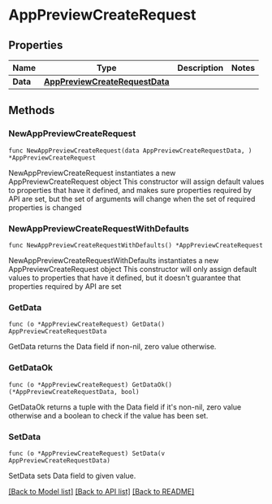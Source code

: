 # AppPreviewCreateRequest

## Properties

Name | Type | Description | Notes
------------ | ------------- | ------------- | -------------
**Data** | [**AppPreviewCreateRequestData**](AppPreviewCreateRequest_data.md) |  | 

## Methods

### NewAppPreviewCreateRequest

`func NewAppPreviewCreateRequest(data AppPreviewCreateRequestData, ) *AppPreviewCreateRequest`

NewAppPreviewCreateRequest instantiates a new AppPreviewCreateRequest object
This constructor will assign default values to properties that have it defined,
and makes sure properties required by API are set, but the set of arguments
will change when the set of required properties is changed

### NewAppPreviewCreateRequestWithDefaults

`func NewAppPreviewCreateRequestWithDefaults() *AppPreviewCreateRequest`

NewAppPreviewCreateRequestWithDefaults instantiates a new AppPreviewCreateRequest object
This constructor will only assign default values to properties that have it defined,
but it doesn't guarantee that properties required by API are set

### GetData

`func (o *AppPreviewCreateRequest) GetData() AppPreviewCreateRequestData`

GetData returns the Data field if non-nil, zero value otherwise.

### GetDataOk

`func (o *AppPreviewCreateRequest) GetDataOk() (*AppPreviewCreateRequestData, bool)`

GetDataOk returns a tuple with the Data field if it's non-nil, zero value otherwise
and a boolean to check if the value has been set.

### SetData

`func (o *AppPreviewCreateRequest) SetData(v AppPreviewCreateRequestData)`

SetData sets Data field to given value.



[[Back to Model list]](../README.md#documentation-for-models) [[Back to API list]](../README.md#documentation-for-api-endpoints) [[Back to README]](../README.md)


